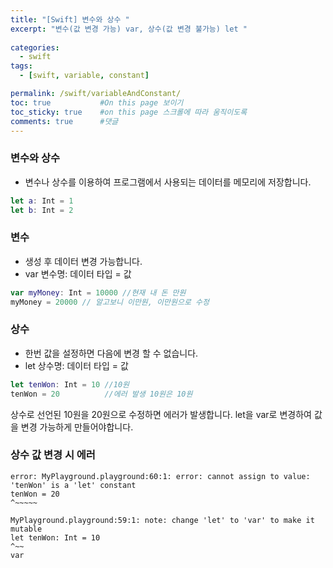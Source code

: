 ```yaml
---
title: "[Swift] 변수와 상수 "
excerpt: "변수(값 변경 가능) var, 상수(값 변경 불가능) let "
  
categories:
  - swift
tags:
  - [swift, variable, constant]

permalink: /swift/variableAndConstant/ 
toc: true           #On this page 보이기 
toc_sticky: true    #on this page 스크롤에 따라 움직이도록 
comments: true      #댓글
---
```


### 변수와 상수 

- 변수나 상수를 이용하여 프로그램에서 사용되는 데이터를 메모리에 저장합니다. 

```swift
let a: Int = 1
let b: Int = 2
```

### 변수 
- 생성 후 데이터 변경 가능합니다.  
- var 변수명: 데이터 타입 = 값  
```swift
var myMoney: Int = 10000 //현재 내 돈 만원
myMoney = 20000 // 알고보니 이만원, 이만원으로 수정  
```

### 상수 
- 한번 값을 설정하면 다음에 변경 할 수 없습니다. 
- let 상수명: 데이터 타입 = 값 
```swift
let tenWon: Int = 10 //10원  
tenWon = 20          //에러 발생 10원은 10원   
```
상수로 선언된 10원을 20원으로 수정하면 에러가 발생합니다. 
let을 var로 변경하여 값을 변경 가능하게 만들어야합니다. 

### 상수 값 변경 시 에러 
``` console
error: MyPlayground.playground:60:1: error: cannot assign to value: 'tenWon' is a 'let' constant
tenWon = 20
^~~~~~

MyPlayground.playground:59:1: note: change 'let' to 'var' to make it mutable
let tenWon: Int = 10
^~~
var

```